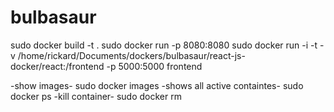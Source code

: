 # bulbasaur

sudo docker build -t <APP-NAME> .
sudo docker run -p 8080:8080 <APP-NAME>
sudo docker run -i -t -v /home/rickard/Documents/dockers/bulbasaur/react-js-docker/react:/frontend -p 5000:5000 frontend

-show images-
sudo docker images
-shows all active containtes-
sudo docker ps
-kill container- 
sudo docker rm <IMAGE-ID>


